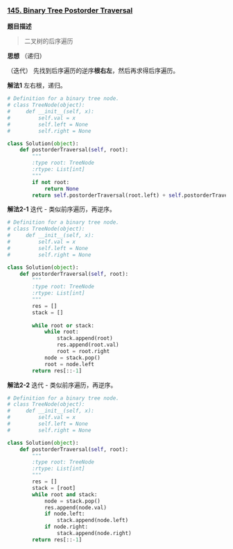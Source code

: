 ### [145. Binary Tree Postorder Traversal](https://leetcode.com/problems/binary-tree-postorder-traversal/description/)

**题目描述**
> 二叉树的后序遍历

**思想**
（递归）

（迭代）
先找到后序遍历的逆序**根右左**，然后再求得后序遍历。

**解法1**
左右根，递归。
```python
# Definition for a binary tree node.
# class TreeNode(object):
#     def __init__(self, x):
#         self.val = x
#         self.left = None
#         self.right = None

class Solution(object):
    def postorderTraversal(self, root):
        """
        :type root: TreeNode
        :rtype: List[int]
        """
        if not root:
            return None
        return self.postorderTraversal(root.left) + self.postorderTraversal(root.right) + [root.val]
```
**解法2-1**
迭代 - 类似前序遍历，再逆序。
```python
# Definition for a binary tree node.
# class TreeNode(object):
#     def __init__(self, x):
#         self.val = x
#         self.left = None
#         self.right = None

class Solution(object):
    def postorderTraversal(self, root):
        """
        :type root: TreeNode
        :rtype: List[int]
        """
        res = []
        stack = []
        
        while root or stack:
            while root:
                stack.append(root)
                res.append(root.val)
                root = root.right
            node = stack.pop()
            root = node.left
        return res[::-1]
```
**解法2-2**
迭代 - 类似前序遍历，再逆序。
```python
# Definition for a binary tree node.
# class TreeNode(object):
#     def __init__(self, x):
#         self.val = x
#         self.left = None
#         self.right = None

class Solution(object):
    def postorderTraversal(self, root):
        """
        :type root: TreeNode
        :rtype: List[int]
        """
        res = []
        stack = [root]
        while root and stack:
            node = stack.pop()
            res.append(node.val)
            if node.left:
                stack.append(node.left)
            if node.right:
                stack.append(node.right)
        return res[::-1]
```